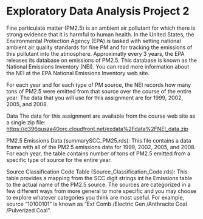 # Exploratory Data Analysis Project 2

Fine particulate matter (PM2.5) is an ambient air pollutant for which there is strong evidence that it is harmful to 
human health. In the United States, the Environmental Protection Agency (EPA) is tasked with setting national ambient 
air quality standards for fine PM and for tracking the emissions of this pollutant into the atmosphere. Approximatly 
every 3 years, the EPA releases its database on emissions of PM2.5. This database is known as the National Emissions 
Inventory (NEI). You can read more information about the NEI at the EPA National Emissions Inventory web site.

For each year and for each type of PM source, the NEI records how many tons of PM2.5 were emitted from that source over
the course of the entire year. The data that you will use for this assignment are for 1999, 2002, 2005, and 2008.

Data
The data for this assignment are available from the course web site as a single zip file:
https://d396qusza40orc.cloudfront.net/exdata%2Fdata%2FNEI_data.zip

PM2.5 Emissions Data (summarySCC_PM25.rds): This file contains a data frame with all of the PM2.5 emissions data for 1999, 2002, 2005, and 2008. For each year, the table contains number of tons of PM2.5 emitted from a specific type of source for the entire year. 

Source Classification Code Table (Source_Classification_Code.rds): This table provides a mapping from the SCC digit strings int he Emissions table to the actual name of the PM2.5 source. The sources are categorized in a few different ways from more general to more specific and you may choose to explore whatever categories you think are most useful. For example, source “10100101” is known as “Ext Comb /Electric Gen /Anthracite Coal /Pulverized Coal”.
